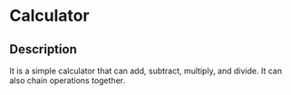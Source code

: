 
<!-- make readme of this calculator project  -->

# Calculator

## Description

It is a simple calculator that can add, subtract, multiply, and divide. It can also chain operations together.


